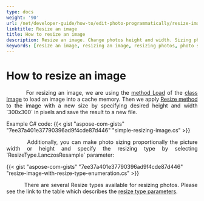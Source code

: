 ```yaml
---
type: docs
weight: '90'
url: /net/developer-guide/how-to/edit-photo-programmatically/resize-image
linktitle: Resize an image
title: How to resize an image
description: Resize an image. Change photos height and width. Sizing photos proportionally.
keywords: [resize an image, resizing an image, resizing photos, photo sizing, picture resizer]
---
```


# How to resize an image

<p align='justify'>
&nbsp;&nbsp;&nbsp;&nbsp;&nbsp;&nbsp;&nbsp;&nbsp;
For resizing an image, we are using the <a href="https://reference.aspose.com/imaging/net/aspose.imaging/image/load">method Load</a> of the <a href="https://reference.aspose.com/imaging/net/aspose.imaging/image/">class Image</a> to load an image into a cache memory. Then we apply <a href="https://reference.aspose.com/imaging/net/aspose.imaging/image/resize/">Resize method</a> to the image with a new size by specifying desired height and width `300x300` in pixels and save the result to a new file.
</p>

Example C# code:
{{< gist "aspose-com-gists" "7ee37a401e37790396ad9f4cde87d446" "simple-resizing-image.cs" >}}

<p align='justify'>
&nbsp;&nbsp;&nbsp;&nbsp;&nbsp;&nbsp;&nbsp;&nbsp;
Additionally, you can make photo sizing proportionally the picture width or height and specify the resizing type by selecting `ResizeType.LanczosResample` parameter:
</p>

{{< gist "aspose-com-gists" "7ee37a401e37790396ad9f4cde87d446" "resize-image-with-resize-type-enumeration.cs" >}}

<p align='justify'>
&nbsp;&nbsp;&nbsp;&nbsp;&nbsp;&nbsp;&nbsp;&nbsp;
There are several Resize types available for resizing photos. Please see the link to the table which describes the <a href="https://docs.aspose.com/imaging/net/crop-rotate-and-resize-images/#resizing-images--resizetype-enumeration">resize type parameters</a>.
</p>
